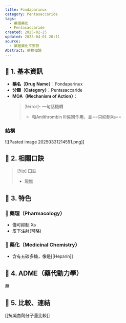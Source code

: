 ```yaml
---
title: Fondaparinux
category: Pentasaccaride
tags:
  - 藥理藥化
  - Pentasaccaride
created: 2025-02-25
updated: 2025-04-01 20:11
source:
  - 藥理藥化平安符
Abstract: 藥物個論
---
```

## 🔹 1. 基本資訊
- **藥名（Drug Name）**：Fondaparinux
- **分類（Category）**：Pentasaccaride
- **MOA（Mechanism of Action）**：
  > [!error]- 一句話機轉
  > - 和Antithrombin III協同作用，並==只抑制Xa==

### 結構
![[Pasted image 20250331214551.png]]

## 🔹 2. 相關口訣
> [!tip] 口訣
> - 現無

## 🔹 3. 特色
### 🧪 藥理（Pharmacology）

- 僅可抑制 Xa
- 皮下注射(可略)

### 🧬 藥化（Medicinal Chemistry）

- 含有五碳多糖，像是[[Heparin]]


## 🔹 4. ADME（藥代動力學）
 無
## 🔹 5. 比較、連結
[[抗凝血劑分子量比較]]

